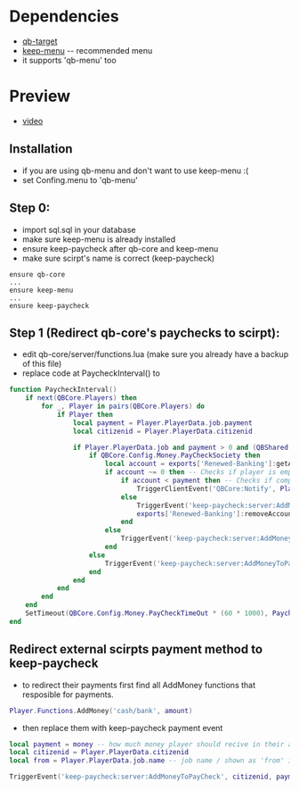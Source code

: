 # Dependencies

- [qb-target](https://github.com/BerkieBb/qb-target)
- [keep-menu](https://github.com/swkeep/keep-menu) -- recommended menu
- it supports 'qb-menu' too

# Preview

- [video](https://youtu.be/1MbqnIDTAO0)

## Installation

- if you are using qb-menu and don't want to use keep-menu :(
- set Confing.menu to 'qb-menu'

## Step 0:

- import sql.sql in your database
- make sure keep-menu is already installed
- ensure keep-paycheck after qb-core and keep-menu
- make sure scirpt's name is correct (keep-paycheck)

```
ensure qb-core
...
ensure keep-menu
...
ensure keep-paycheck
```

## Step 1 (Redirect qb-core's paychecks to scirpt):

- edit qb-core/server/functions.lua (make sure you already have a backup of this file)
- replace code at PaycheckInterval() to

```lua
function PaycheckInterval()
    if next(QBCore.Players) then
        for _, Player in pairs(QBCore.Players) do
            if Player then
                local payment = Player.PlayerData.job.payment
                local citizenid = Player.PlayerData.citizenid

                if Player.PlayerData.job and payment > 0 and (QBShared.Jobs[Player.PlayerData.job.name].offDutyPay or Player.PlayerData.job.onduty) then
                    if QBCore.Config.Money.PayCheckSociety then
                        local account = exports['Renewed-Banking']:getAccountMoney(Player.PlayerData.job.name)
                        if account ~= 0 then -- Checks if player is employed by a society
                            if account < payment then -- Checks if company has enough money to pay society
                                TriggerClientEvent('QBCore:Notify', Player.PlayerData.source, Lang:t('error.company_too_poor'), 'error')
                            else
                                TriggerEvent('keep-paycheck:server:AddMoneyToPayCheck', citizenid,payment,Player.PlayerData.job.name)
                                exports['Renewed-Banking']:removeAccountMoney(Player.PlayerData.job.name, payment)
                            end
                        else
                            TriggerEvent('keep-paycheck:server:AddMoneyToPayCheck', citizenid,payment,Player.PlayerData.job.name)
                        end
                    else
                        TriggerEvent('keep-paycheck:server:AddMoneyToPayCheck', citizenid,payment,Player.PlayerData.job.name)
                    end
                end
            end
        end
    end
    SetTimeout(QBCore.Config.Money.PayCheckTimeOut * (60 * 1000), PaycheckInterval)
end
```

## Redirect external scirpts payment method to keep-paycheck

- to redirect their payments first find all AddMoney functions that resposible for payments.

```lua
Player.Functions.AddMoney('cash/bank', amount)
```

- then replace them with keep-paycheck payment event

```lua
local payment = money -- how much money player should recive in their accounts
local citizenid = Player.PlayerData.citizenid
local from = Player.PlayerData.job.name -- job name / shown as 'from' in transaction history

TriggerEvent('keep-paycheck:server:AddMoneyToPayCheck', citizenid, payment , from)
```
